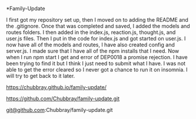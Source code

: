 *Family-Update

I first got my repository set up, then I moved on to adding the README and the .gitignore. Once that was completed and saved, I added the models and routes folders. I then added in the index.js, reaction.js, thought.js, and user.js files. Then I put in the code for index.js and got started on user.js.
I now have all of the models and routes, I have also created config and server.js. I made sure that I have all of the npm installs that I need.
Now when I run npm start I get and error of DEP0018 a promise rejection. I have been trying to find it but I think I just need to submit what I have.
I was not able to get the error cleared so I never got a chance to run it on insomnia. I will try to get back to it later.

https://chubbray.github.io/family-update/

https://github.com/Chubbray/family-update.git

git@github.com:Chubbray/family-update.git
